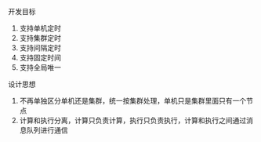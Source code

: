 开发目标

1. 支持单机定时
2. 支持集群定时
3. 支持间隔定时
4. 支持固定时间
5. 支持全局唯一


设计思想
1. 不再单独区分单机还是集群，统一按集群处理，单机只是集群里面只有一个节点
2. 计算和执行分离，计算只负责计算，执行只负责执行，计算和执行之间通过消息队列进行通信



